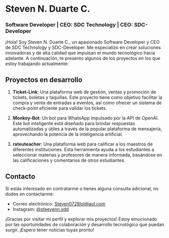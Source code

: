 # Steven N. Duarte C.
### Software Developer | CEO: SDC Technology | CEO: SDC-Developer

¡Hola! Soy Steven N. Duarte C., un apasionado Software Developer y CEO de SDC Technology y SDC-Developer. Me especializo en crear soluciones innovadoras y de alta calidad que impulsan el mundo tecnológico hacia adelante. A continuación, te presento algunos de los proyectos en los que estoy trabajando actualmente:

## Proyectos en desarrollo

1. **Ticket-Link**: Una plataforma web de gestión, ventas y promoción de tickets, boletas y taquillas. Este proyecto tiene como objetivo facilitar la compra y venta de entradas a eventos, así como ofrecer un sistema de check-point eficiente para validar los tickets.

2. **Monkey-Bot**: Un bot para WhatsApp impulsado por la API de OpenAI. Este bot inteligente está diseñado para brindar respuestas automatizadas y útiles a través de la popular plataforma de mensajería, aprovechando la potencia de la inteligencia artificial.

3. **rateuteacher**: Una plataforma web para calificar a los maestros de diferentes instituciones. Esta herramienta ayuda a los estudiantes a seleccionar materias y profesores de manera informada, basándose en las calificaciones y comentarios de otros estudiantes.

## Contacto

Si estás interesado en contratarme o tienes alguna consulta adicional, no dudes en contactarme:

- Correo electrónico: [Steven0728lol@aol.com](mailto:Steven0728lol@aol.com)
- Instagram: [@steevenn.xdd](https://www.instagram.com/steevenn.xdd/)

¡Gracias por visitar mi perfil y explorar mis proyectos! Estoy emocionado por las oportunidades de colaboración y desarrollo tecnológico que puedan surgir. ¡Espero tener noticias tuyas pronto!
